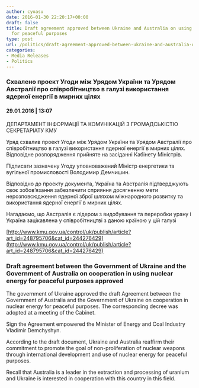 ```yaml
---
author: cyoasu
date: 2016-01-30 22:20:17+00:00
draft: false
title: Draft agreement approved between Ukraine and Australia on using nuclear energy
  for peaceful purposes
type: post
url: /politics/draft-agreement-approved-between-ukraine-and-australia-on-using-nuclear-energy-for-peaceful-purposes/
categories:
- Media Releases
- Politics
---
```


### Схвалено проект Угоди між Урядом України та Урядом Австралії про співробітництво в галузі використання ядерної енергії в мирних цілях




#### 29.01.2016 | 13:07
ДЕПАРТАМЕНТ ІНФОРМАЦІЇ ТА КОМУНІКАЦІЙ З ГРОМАДСЬКІСТЮ СЕКРЕТАРІАТУ КМУ


Уряд схвалив проект Угоди між Урядом України та Урядом Австралії про співробітництво в галузі використання ядерної енергії в мирних цілях. Відповідне розпорядження прийняте на засіданні Кабінету Міністрів.

Підписати зазначену Угоду уповноважений Міністр енергетики та вугільної промисловості Володимир Демчишин.

Відповідно до проекту документа, Україна та Австралія підтверджують своє зобов’язання забезпечити сприяння досягненню мети нерозповсюдження ядерної зброї шляхом міжнародного розвитку та використання ядерної енергії в мирних цілях.

Нагадаємо, що Австралія є лідером з видобування та переробки урану і Україна зацікавлена у співробітництві з даною країною у цій галузі

[http://www.kmu.gov.ua/control/uk/publish/article?art_id=248795706&cat_id=244276429](http://www.kmu.gov.ua/control/uk/publish/article?art_id=248795706&cat_id=244276429)


### Draft agreement between the Government of Ukraine and the Government of Australia on cooperation in using nuclear energy for peaceful purposes approved


The government of Ukraine approved the draft Agreement between the Government of Australia and the Government of Ukraine on cooperation in nuclear energy for peaceful purposes. The corresponding decree was adopted at a meeting of the Cabinet.

Sign the Agreement empowered the Minister of Energy and Coal Industry Vladimir Demchyshyn.

According to the draft document, Ukraine and Australia reaffirm their commitment to promote the goal of non-proliferation of nuclear weapons through international development and use of nuclear energy for peaceful purposes.

Recall that Australia is a leader in the extraction and processing of uranium and Ukraine is interested in cooperation with this country in this field.
